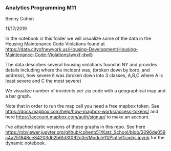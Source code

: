 ### Analytics Programming M11

Benny Cohen

11/17/2019

In the notebook in this folder we will visualize some of the data in the Housing Maintenance Code Violations 
found at https://data.cityofnewyork.us/Housing-Development/Housing-Maintenance-Code-Violations/wvxf-dwi5

The data describes several housing violations found in NY and provides details including where the incident was,
(broken down by boro, and address), how severe it was (broken down into 3 classes, A,B,C where A is least severe 
and C the most severe)

We visualize number of incidents per zip code with a geographical map and a bar graph.

Note that in order to run the map cell you need a free mapbox token.
See https://docs.mapbox.com/help/how-mapbox-works/access-tokens/
and here https://account.mapbox.com/auth/signup/ to make an account.

I've attached static versions of these graphs in this repo.
See here https://nbviewer.jupyter.org/github/cohenb51/Katz_School/blob/3096de059c4a251848ce84203db2b6fd3f092c0e/Module11/PlotlyGraphs.ipynb
for the dynamic notebook. 

